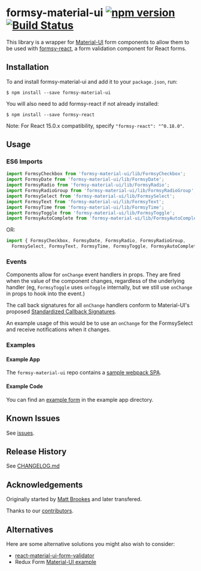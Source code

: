 # formsy-material-ui [![npm version](https://badge.fury.io/js/formsy-material-ui.svg)](https://badge.fury.io/js/formsy-material-ui) [![Build Status](https://travis-ci.org/mbrookes/formsy-material-ui.svg?branch=master)](https://travis-ci.org/mbrookes/formsy-material-ui)

This library is a wrapper for [Material-UI](http://material-ui.com/) form components to allow them to be used
with [formsy-react](https://github.com/christianalfoni/formsy-react), a form validation component for React forms.

## Installation

To and install formsy-material-ui and add it to your `package.json`, run:

```
$ npm install --save formsy-material-ui
```

You will also need to add formsy-react if not already installed:

```
$ npm install --save formsy-react
```

Note: For React 15.0.x compatibility, specify `"formsy-react": "^0.18.0"`.

## Usage

### ES6 Imports

```js
import FormsyCheckbox from 'formsy-material-ui/lib/FormsyCheckbox';
import FormsyDate from 'formsy-material-ui/lib/FormsyDate';
import FormsyRadio from 'formsy-material-ui/lib/FormsyRadio';
import FormsyRadioGroup from 'formsy-material-ui/lib/FormsyRadioGroup';
import FormsySelect from 'formsy-material-ui/lib/FormsySelect';
import FormsyText from 'formsy-material-ui/lib/FormsyText';
import FormsyTime from 'formsy-material-ui/lib/FormsyTime';
import FormsyToggle from 'formsy-material-ui/lib/FormsyToggle';
import FormsyAutoComplete from 'formsy-material-ui/lib/FormsyAutoComplete';
```

OR:

```js
import { FormsyCheckbox, FormsyDate, FormsyRadio, FormsyRadioGroup, 
  FormsySelect, FormsyText, FormsyTime, FormsyToggle, FormsyAutoComplete } from 'formsy-material-ui/lib';
```

### Events

Components allow for `onChange` event handlers in props. They are fired when the value of the 
component changes, regardless of the underlying handler (eg, `FormsyToggle` uses `onToggle` internally, but we
still use `onChange` in props to hook into the event.)

The call back signatures for all `onChange` handlers conform to 
 Material-UI's proposed [Standardized Callback Signatures](https://github.com/callemall/material-ui/issues/2957).  

An example usage of this would be to use an `onChange` for the FormsySelect and receive notifications when it changes.

### Examples

#### Example App

The `formsy-material-ui` repo contains a [sample webpack SPA](https://github.com/mbrookes/formsy-material-ui/tree/master/examples/webpack-example).

#### Example Code

You can find an [example form](https://github.com/mbrookes/formsy-material-ui/blob/master/examples/webpack-example/src/app/Main.js#L80) in the example app directory.

## Known Issues

See [issues](https://github.com/mbrookes/formsy-material-ui/issues).

## Release History

See [CHANGELOG.md](https://github.com/mbrookes/formsy-material-ui/blob/master/CHANGELOG.md)

## Acknowledgements

Originally started by [Matt Brookes](https://github.com/mbrookes) and later transfered.

Thanks to our [contributors](https://github.com/mbrookes/formsy-material-ui/graphs/contributors).

## Alternatives

Here are some alternative solutions you might also wish to consider:
  - [react-material-ui-form-validator](https://github.com/NewOldMax/react-material-ui-form-validator)
  - Redux Form [Material-UI example](http://redux-form.com/6.1.1/examples/material-ui/)
